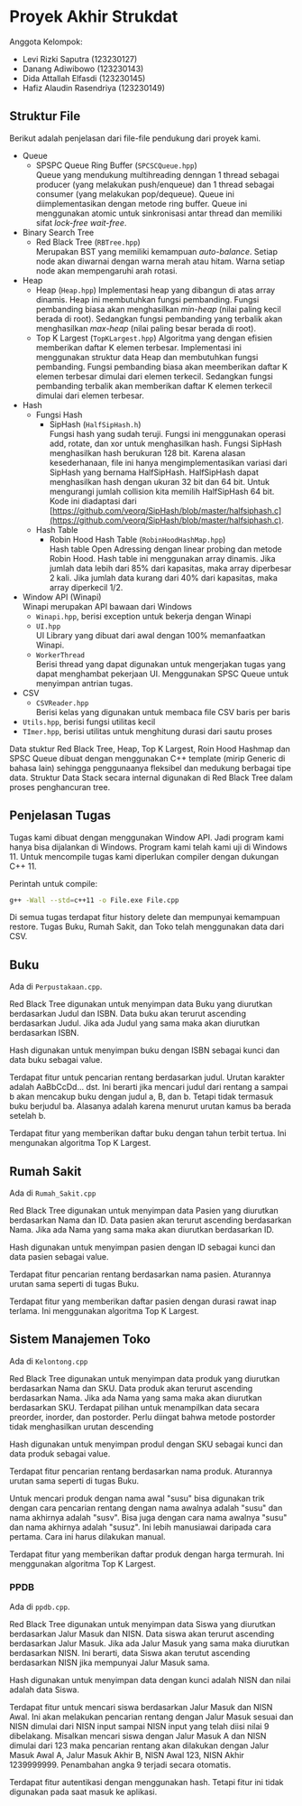 # Proyek Akhir Strukdat

Anggota Kelompok:

- Levi Rizki Saputra (123230127)
- Danang Adiwibowo (123230143)
- Dida Attallah Elfasdi (123230145)
- Hafiz Alaudin Rasendriya (123230149)

## Struktur File

Berikut adalah penjelasan dari file-file pendukung dari proyek kami.

- Queue
  - SPSPC Queue Ring Buffer (`SPCSCQueue.hpp`)  
    Queue yang mendukung multihreading denngan 1 thread sebagai producer (yang melakukan push/enqueue)
    dan 1 thread sebagai consumer (yang melakukan pop/dequeue). Queue ini diimplementasikan dengan metode
    ring buffer. Queue ini menggunakan atomic untuk sinkronisasi antar thread dan memiliki sifat *lock-free* *wait-free*.
- Binary Search Tree
  - Red Black Tree (`RBTree.hpp`)  
    Merupakan BST yang memiliki kemampuan *auto-balance*. Setiap node akan diwarnai dengan warna merah atau hitam. Warna setiap node akan mempengaruhi arah rotasi.
- Heap
  - Heap (`Heap.hpp`)
    Implementasi heap yang dibangun di atas array dinamis. Heap ini membutuhkan fungsi pembanding. Fungsi pembanding biasa akan menghasilkan *min-heap* (nilai paling kecil berada di root). Sedangkan fungsi pembanding yang terbalik akan menghasilkan *max-heap* (nilai paling besar berada di root).
  - Top K Largest (`TopKLargest.hpp`)
    Algoritma yang dengan efisien memberikan daftar K elemen terbesar. Implementasi ini menggunakan struktur data Heap dan membutuhkan fungsi pembanding. Fungsi pembanding biasa akan meemberikan daftar K elemen terbesar dimulai dari elemen terkecil. Sedangkan fungsi pembanding terbalik akan memberikan daftar K elemen terkecil dimulai dari elemen terbesar.
- Hash
  - Fungsi Hash
    - SipHash (`HalfSipHash.h`)  
      Fungsi hash yang sudah teruji. Fungsi ini menggunakan operasi add, rotate, dan xor untuk menghasilkan hash. Fungsi SipHash menghasilkan hash berukuran 128 bit. Karena alasan kesederhanaan, file ini hanya mengimplementasikan variasi dari SipHash yang bernama HalfSipHash. HalfSipHash dapat menghasilkan hash dengan ukuran 32 bit dan 64 bit. Untuk mengurangi jumlah collision kita memilih HalfSipHash 64 bit. Kode ini diadaptasi dari [https://github.com/veorq/SipHash/blob/master/halfsiphash.c](https://github.com/veorq/SipHash/blob/master/halfsiphash.c).
  - Hash Table
    - Robin Hood Hash Table (`RobinHoodHashMap.hpp`)  
      Hash table Open Adressing dengan linear probing dan metode Robin Hood. Hash table ini menggunakan array dinamis. Jika jumlah data lebih dari 85% dari kapasitas, maka array diperbesar 2 kali. Jika jumlah data kurang dari 40% dari kapasitas, maka array diperkecil 1/2.
- Window API (Winapi)  
  Winapi merupakan API bawaan dari Windows  
  - `Winapi.hpp`, berisi exception untuk bekerja dengan Winapi
  - `UI.hpp`  
    UI Library yang dibuat dari awal dengan 100% memanfaatkan Winapi.
  - `WorkerThread`  
    Berisi thread yang dapat digunakan untuk mengerjakan tugas yang dapat menghambat pekerjaan UI. Menggunakan SPSC Queue untuk menyimpan antrian tugas.
- CSV
  - `CSVReader.hpp`  
    Berisi kelas yang digunakan untuk membaca file CSV baris per baris
- `Utils.hpp`, berisi fungsi utilitas kecil
- `TImer.hpp`, berisi utilitas untuk menghitung durasi dari sautu proses

Data stuktur Red Black Tree, Heap, Top K Largest, Roin Hood Hashmap dan SPSC Queue dibuat dengan menggunakan C++ template (mirip Generic di bahasa lain) sehingga penggunaanya fleksibel dan medukung berbagai tipe data. Struktur Data Stack secara internal digunakan di Red Black Tree dalam proses penghancuran tree.

## Penjelasan Tugas

Tugas kami dibuat dengan menggunakan Window API. Jadi program kami hanya bisa dijalankan di Windows. Program kami telah kami uji di Windows 11. Untuk mencompile tugas kami diperlukan compiler dengan dukungan C++ 11. 

Perintah untuk compile:

```sh
g++ -Wall --std=c++11 -o File.exe File.cpp
```

Di semua tugas terdapat fitur history delete dan mempunyai kemampuan restore. Tugas Buku, Rumah Sakit, dan Toko telah menggunakan data dari CSV.

## Buku

Ada di `Perpustakaan.cpp`.

Red Black Tree digunakan untuk menyimpan data Buku yang diurutkan berdasarkan Judul dan ISBN. Data buku akan terurut ascending berdasarkan Judul. Jika ada Judul yang sama maka akan diurutkan berdasarkan ISBN.

Hash digunakan untuk menyimpan buku dengan ISBN sebagai kunci dan data buku sebagai value.

Terdapat fitur untuk pencarian rentang berdasarkan judul. Urutan karakter adalah AaBbCcDd... dst. Ini berarti jika mencari judul dari rentang a sampai b akan mencakup buku dengan judul a, B, dan b. Tetapi tidak termasuk buku berjudul ba. Alasanya adalah karena menurut urutan kamus ba berada setelah b.

Terdapat fitur yang memberikan daftar buku dengan tahun terbit tertua. Ini mengunakan algoritma Top K Largest.

## Rumah Sakit

Ada di `Rumah_Sakit.cpp`

Red Black Tree digunakan untuk menyimpan data Pasien yang diurutkan berdasarkan Nama dan ID. Data pasien akan terurut ascending berdasarkan Nama. Jika ada Nama yang sama maka akan diurutkan berdasarkan ID.

Hash digunakan untuk menyimpan pasien dengan ID sebagai kunci dan data pasien sebagai value.

Terdapat fitur pencarian rentang berdasarkan nama pasien. Aturannya urutan sama seperti di tugas Buku.

Terdapat fitur yang memberikan daftar pasien dengan durasi rawat inap terlama. Ini menggunakan algoritma Top K Largest.

## Sistem Manajemen Toko

Ada di `Kelontong.cpp`

Red Black Tree digunakan untuk menyimpan data produk yang diurutkan berdasarkan Nama dan SKU. Data produk akan terurut ascending berdasarkan Nama. Jika ada Nama yang sama maka akan diurutkan berdasarkan SKU. Terdapat pilihan untuk menampilkan data secara preorder, inorder, dan postorder. Perlu diingat bahwa metode postorder tidak menghasilkan urutan descending

Hash digunakan untuk menyimpan produl dengan SKU sebagai kunci dan data produk sebagai value.

Terdapat fitur pencarian rentang berdasarkan nama produk. Aturannya urutan sama seperti di tugas Buku.

Untuk mencari produk dengan nama awal "susu" bisa digunakan trik dengan cara pencarian rentang dengan nama awalnya adalah "susu" dan nama akhirnya adalah "susv". Bisa juga dengan cara nama awalnya "susu" dan nama akhirnya adalah "susuz". Ini lebih manusiawai daripada cara pertama. Cara ini harus dilakukan manual.

Terdapat fitur yang memberikan daftar produk dengan harga termurah. Ini menggunakan algoritma Top K Largest.

### PPDB

Ada di `ppdb.cpp`.

Red Black Tree digunakan untuk menyimpan data Siswa yang diurutkan berdasarkan Jalur Masuk dan NISN. Data siswa akan terurut ascending berdasarkan Jalur Masuk. Jika ada Jalur Masuk yang sama maka diurutkan berdasarkan NISN. Ini berarti, data Siswa akan terutut ascending berdasarkan NISN jika mempunyai Jalur Masuk sama.

Hash digunakan untuk menyimpan data dengan kunci adalah NISN dan nilai adalah data Siswa.

Terdapat fitur untuk mencari siswa berdasarkan Jalur Masuk dan NISN Awal. Ini akan melakukan pencarian rentang dengan Jalur Masuk sesuai dan NISN dimulai dari NISN input sampai NISN input yang telah diisi nilai 9 dibelakang. Misalkan mencari siswa dengan Jalur Masuk A dan NISN dimulai dari 123 maka pencarian rentang akan dilakukan dengan Jalur Masuk Awal A, Jalur Masuk Akhir B, NISN Awal 123, NISN Akhir 1239999999. Penambahan angka 9 terjadi secara otomatis.

Terdapat fitur autentikasi dengan menggunakan hash. Tetapi fitur ini tidak digunakan pada saat masuk ke aplikasi.